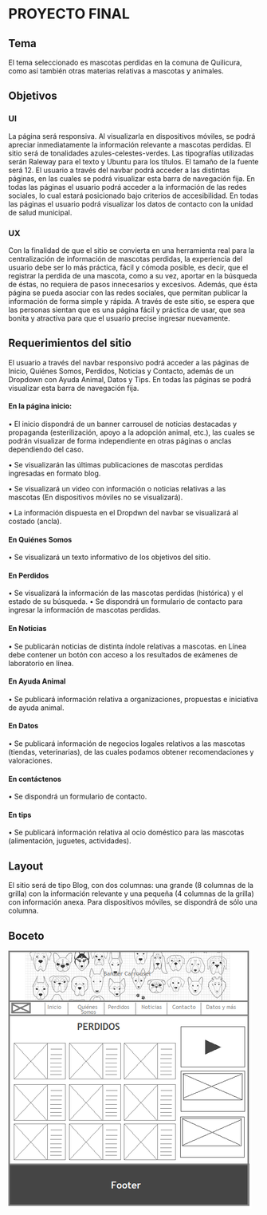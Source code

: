 # PROYECTO FINAL
##  Tema
El tema seleccionado es mascotas perdidas en la comuna de Quilicura, como así también otras materias relativas a mascotas y animales.
## Objetivos
### UI
La página será responsiva.
Al visualizarla en dispositivos móviles, se podrá apreciar inmediatamente la información relevante a mascotas perdidas.
El sitio será de tonalidades azules-celestes-verdes.
Las tipografías utilizadas serán Raleway para el texto y Ubuntu para los títulos.
El tamaño de la fuente será 12.
El usuario a través del navbar podrá acceder a las distintas páginas, en las cuales se podrá visualizar esta barra de navegación fija.
En todas las páginas el usuario podrá acceder a la información de las redes sociales, lo cual estará posicionado bajo criterios de accesibilidad.
En todas las páginas el usuario podrá visualizar los datos de contacto con la unidad de salud municipal.

### UX
Con la finalidad de que el sitio se convierta en una herramienta real para la centralización de información de mascotas perdidas, la experiencia del usuario debe ser lo más práctica, fácil y cómoda posible, es decir, que el registrar la perdida de una mascota, como a su vez, aportar en la búsqueda de éstas, no requiera de pasos innecesarios y excesivos. Además, que ésta página se pueda asociar con las redes sociales, que permitan publicar la información de forma simple y rápida.
A través de este sitio, se espera que las personas sientan que es una página fácil y práctica de usar, que sea bonita y atractiva para que el usuario precise ingresar nuevamente.

## Requerimientos del sitio 
El usuario a través del navbar responsivo podrá acceder a las páginas de Inicio, Quiénes Somos, Perdidos, Noticias y Contacto, además de un Dropdown con Ayuda Animal, Datos y Tips. En todas las páginas se podrá visualizar esta barra de navegación fija.

#### En la página inicio:
•    El inicio dispondrá de un banner carrousel de noticias destacadas y propaganda (esterilización, apoyo a la adopción animal, etc.), las cuales se podrán visualizar de forma independiente en otras páginas o anclas dependiendo del caso.

•    Se visualizarán las últimas publicaciones de mascotas perdidas ingresadas en formato blog.

•    Se visualizará un video con información o noticias relativas a las mascotas (En dispositivos móviles no se visualizará).

•    La información dispuesta en el Dropdwn del navbar se visualizará al costado (ancla).

#### En Quiénes Somos 
• Se visualizará un texto informativo de los objetivos del sitio.
#### En Perdidos
• Se visualizará la información de las mascotas perdidas (histórica) y el estado de su búsqueda.
• Se dispondrá un formulario de contacto para ingresar la información de mascotas perdidas.
#### En Noticias
• Se publicarán noticias de distinta índole relativas a mascotas.
en Línea debe contener un botón con acceso a los resultados de exámenes de laboratorio en línea.
#### En Ayuda Animal
• Se publicará información relativa a organizaciones, propuestas e iniciativa de ayuda animal.
#### En Datos
•  Se publicará información de negocios logales relativos a las mascotas (tiendas, veterinarias), de las cuales podamos obtener recomendaciones y valoraciones.

#### En contáctenos 
• Se dispondrá un formulario de contacto.
#### En tips 
• Se publicará información relativa al ocio doméstico para las mascotas (alimentación, juguetes, actividades).


## Layout
El sitio será de tipo Blog, con dos columnas: una grande (8 columnas de la grilla) con la información relevante y una pequeña (4 columnas de la grilla) con información anexa.
Para dispositivos móviles, se dispondrá de sólo una columna.

## Boceto 

![Sketch](assets/img/boceto.png)